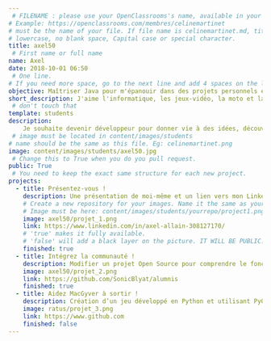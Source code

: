 ```yaml
---
 # FILENAME : please use your OpenClassrooms's name, available in your url.
# Example: https://openclassrooms.com/membres/celinemartinet
# must be the name of your file. If file name is celinemartinet.md, title is celinemartinet.
# lowercase, no blank space, Capital case or special character.
title: axel50
 # First name or full name
name: Axel
date: 2018-10-01 06:50
 # One line.
# If you need more space, go to the next line and add 4 spaces on the left, as in 'description'.
objective: Maîtriser Java pour m'épanouir dans des projets personnels et professionnels.
short_description: J'aime l'informatique, les jeux-vidéo, la moto et la composition musicale !
 # don't touch that
template: students
description:
    Je souhaite devenir développeur pour donner vie à des idées, découvrir un autre côté de l'informatique et travailler dans un domaine qui me plaît.
 # image must be located in content/images/students
# name should be the same as this file. Eg: celinemartinet.png
image: content/images/students/axel50.jpg
 # Change this to True when you do you pull request.
public: True
 # You need to keep the exact same structure for each new project.
projects:
  - title: Présentez-vous !
    description: Une présentation de moi-même et un lien vers mon LinkedIn.
    # Create a new repository for your images. Name it the same as your nickname and profile picture.
    # Image must be here: content/images/students/yourrepo/project1.png
    image: axel50/projet_1.png
    link: https://www.linkedin.com/in/axel-allain-308127170/
    # 'true' makes it fully available.
    # 'false' will add a black layer on the picture. IT WILL BE PUBLIC!
    finished: true
  - title: Intégrez la communauté !
    description: Modifier un projet Open Source pour comprendre le fonctionnement de Git, de Github et des pull requests. 
    image: axel50/projet_2.png
    link: https://github.com/SonicBlyat/alumnis
    finished: true
  - title: Aidez MacGyver à sortir !
    description: Création d’un jeu développé en Python et utilisant PyGame.
    image: ratus/projet_3.png
    link: https://www.github.com
    finished: false
---
```

